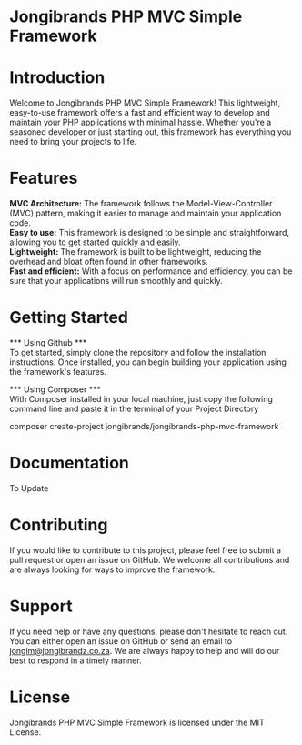 # Jongibrands PHP MVC Simple Framework
# Introduction
Welcome to Jongibrands PHP MVC Simple Framework! This lightweight, easy-to-use framework offers a fast and efficient way to develop and maintain your PHP applications with minimal hassle. Whether you're a seasoned developer or just starting out, this framework has everything you need to bring your projects to life.

# Features
**MVC Architecture:** The framework follows the Model-View-Controller (MVC) pattern, making it easier to manage and maintain your application code. <br>
**Easy to use:** This framework is designed to be simple and straightforward, allowing you to get started quickly and easily. <br>
**Lightweight:** The framework is built to be lightweight, reducing the overhead and bloat often found in other frameworks. <br>
**Fast and efficient:** With a focus on performance and efficiency, you can be sure that your applications will run smoothly and quickly. <br>

# Getting Started
*** Using Github *** <br>
To get started, simply clone the repository and follow the installation instructions. Once installed, you can begin building your application using the framework's features. <br>

*** Using Composer *** <br>
With Composer installed in your local machine, just copy the following command line and paste it in the terminal of your Project Directory <br>

composer create-project jongibrands/jongibrands-php-mvc-framework <your-project-name>

# Documentation <br>
To Update

# Contributing <br>
If you would like to contribute to this project, please feel free to submit a pull request or open an issue on GitHub. We welcome all contributions and are always looking for ways to improve the framework. <br>

# Support <br>
If you need help or have any questions, please don't hesitate to reach out. You can either open an issue on GitHub or send an email to jongim@jongibrandz.co.za. We are always happy to help and will do our best to respond in a timely manner. <br>

# License
Jongibrands PHP MVC Simple Framework is licensed under the MIT License.
